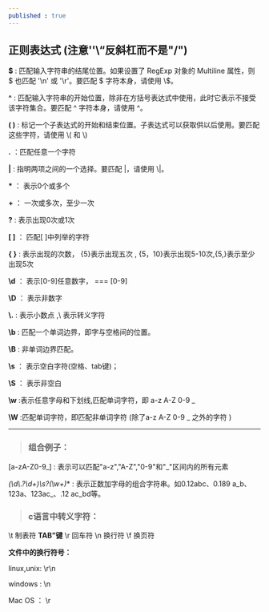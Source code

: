 ```yaml
---
published : true
---
```


## 正则表达式   (注意''\\“反斜杠而不是"/")

**$** : 匹配输入字符串的结尾位置。如果设置了 RegExp 对象的 Multiline 属性，则 \$ 也匹配 '\n' 或 '\r'。要匹配 $ 字符本身，请使用 \\\$。

**^** : 匹配输入字符串的开始位置，除非在方括号表达式中使用，此时它表示不接受该字符集合。要匹配 ^ 字符本身，请使用 \^。

**( )** : 标记一个子表达式的开始和结束位置。子表达式可以获取供以后使用。要匹配这些字符，请使用 \\( 和 \\)

**.** ：匹配任意一个字符

**\|** :  指明两项之间的一个选择。要匹配 \|，请使用 \\|。

**\*** ： 表示0个或多个

**+** ： 一次或多次，至少一次

**?**  : 表示出现0次或1次

**[ ]** ： 匹配[ ]中列举的字符

**{ }** : 表示出现的次数， {5}表示出现五次 , {5，10}表示出现5-10次,{5,}表示至少出现5次



**\d** ： 表示[0-9]任意数字， === [0-9]       

**\D** ： 表示非数字

**\\.** : 表示小数点 ,\\ 表示转义字符

**\b** : 匹配一个单词边界，即字与空格间的位置。

**\B** : 非单词边界匹配。

**\s** ： 表示空白字符(空格、tab键)；     

**\S** ： 表示非空白

**\w** :表示任意字母和下划线,匹配单词字符，即 a-z A-Z 0-9 \_ 

**\W** :匹配单词字符，即匹配非单词字符  (除了a-z A-Z 0-9 _ 之外的字符 )

___



> ### 组合例子：

 \[a-zA-Z0-9\_]  : 表示可以匹配"a-z","A-Z","0-9"和"_"区间内的所有元素

**(\d*\\.?\d+)\s?(\w+)** : 表示正数加字母的组合字符串。如0.12abc、0.189 a_b、123a、123ac_、.12 ac_bd等。





> ### c语言中转义字符：

\t 制表符 **TAB”键**
\r 回车符
\n 换行符
\f 换页符



**文件中的换行符号：** 

linux,unix:     \r\n 

windows    :     \n   

Mac OS   ：   \r